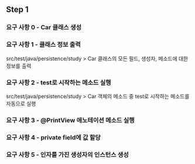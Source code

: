 ## Step 1

### 요구 사항 0 - Car 클래스 생성
### 요구 사항 1 - 클래스 정보 출력
src/test/java/persistence/study > Car 클래스의 모든 필드, 생성자, 메소드에 대한 정보를 출력

### 요구 사항 2 - test로 시작하는 메소드 실행
src/test/java/persistence/study > Car 객체의 메소드 중 test로 시작하는 메소드를 자동으로 실행

### 요구 사항 3 - @PrintView 애노테이션 메소드 실행

### 요구 사항 4 - private field에 값 할당

### 요구 사항 5 - 인자를 가진 생성자의 인스턴스 생성

